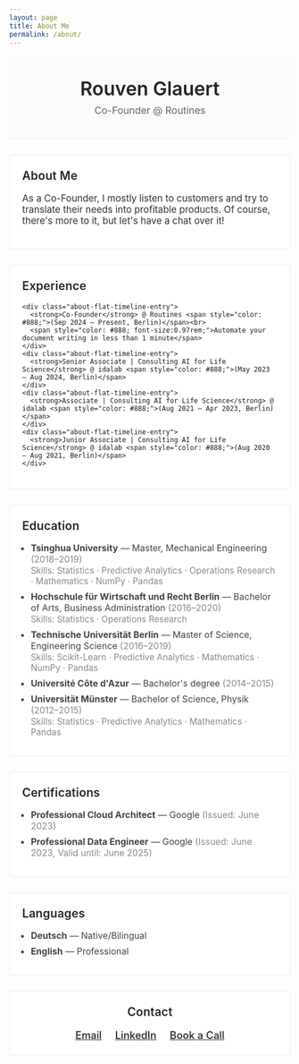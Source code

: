 ```yaml
---
layout: page
title: About Me
permalink: /about/
---
```


<!-- Flat, Lean Hero Section -->
<div style="background: #fafbfc; color: #232526; padding: 40px 0 24px 0; text-align: center; border-bottom: 1px solid #ececec; font-family: 'Inter', 'Helvetica Neue', Arial, sans-serif;">
  <h1 style="font-size: 2.1rem; margin: 0; font-weight: 600;">Rouven Glauert</h1>
  <h3 style="font-weight: 400; margin: 8px 0 16px 0; font-size: 1.1rem; color: #666;">Co-Founder @ Routines<br></h3>
</div>

<!-- Flat Section Style -->
<style>
  .about-flat-section {
    max-width: 700px;
    margin: 28px auto 0 auto;
    padding: 24px 22px;
    background: #fff;
    border: 1px solid #ececec;
    font-family: 'Inter', 'Helvetica Neue', Arial, sans-serif;
  }
  .about-flat-section h2 {
    margin-top: 0;
    font-size: 1.3rem;
    font-weight: 600;
    color: #232526;
    letter-spacing: 0.01em;
  }
  .about-flat-section ul {
    padding-left: 1.1em;
    margin: 0;
  }
  .about-flat-section li {
    margin-bottom: 8px;
    color: #444;
    font-size: 1rem;
  }
  .about-flat-skills {
    display: flex;
    flex-wrap: wrap;
    gap: 10px;
    margin-top: 8px;
  }
  .about-flat-skill-badge {
    background: #f2f2f2;
    color: #333;
    border-radius: 0;
    padding: 7px 16px;
    font-size: 0.98rem;
    border: 1px solid #3D38F5;
  }
  .about-flat-timeline {
    border-left: 2px solid #3D38F5;
    padding-left: 18px;
    margin-left: 2px;
  }
  .about-flat-timeline-entry {
    margin-bottom: 18px;
  }
  .about-flat-contact a {
    margin: 0 10px;
    color: #232526;
    font-size: 1.15rem;
    text-decoration: underline;
    font-weight: 500;
  }
</style>

<!-- About Section -->
<section class="about-flat-section">
  <h2>About Me</h2>
  <p style="font-size: 1.05rem; color: #333;">As a Co-Founder, I mostly listen to customers and try to translate their needs into profitable products. Of course, there's more to it, but let's have a chat over it!</p>
</section>

<!-- Experience Timeline -->
<section class="about-flat-section">
  <h2>Experience</h2>

    <div class="about-flat-timeline-entry">
      <strong>Co-Founder</strong> @ Routines <span style="color: #888;">(Sep 2024 – Present, Berlin)</span><br>
      <span style="color: #888; font-size:0.97rem;">Automate your document writing in less than 1 minute</span>
    </div>
    <div class="about-flat-timeline-entry">
      <strong>Senior Associate | Consulting AI for Life Science</strong> @ idalab <span style="color: #888;">(May 2023 – Aug 2024, Berlin)</span>
    </div>
    <div class="about-flat-timeline-entry">
      <strong>Associate | Consulting AI for Life Science</strong> @ idalab <span style="color: #888;">(Aug 2021 – Apr 2023, Berlin)</span>
    </div>
    <div class="about-flat-timeline-entry">
      <strong>Junior Associate | Consulting AI for Life Science</strong> @ idalab <span style="color: #888;">(Aug 2020 – Aug 2021, Berlin)</span>
    </div>

</section>

<!-- Education -->
<section class="about-flat-section">
  <h2>Education</h2>
  <ul>
    <li>
      <strong>Tsinghua University</strong> — Master, Mechanical Engineering <span style="color: #888;">(2018–2019)</span><br>
      <span style="color: #888; font-size:0.97rem;">Skills: Statistics · Predictive Analytics · Operations Research · Mathematics · NumPy · Pandas</span>
    </li>
    <li>
      <strong>Hochschule für Wirtschaft und Recht Berlin</strong> — Bachelor of Arts, Business Administration <span style="color: #888;">(2016–2020)</span><br>
      <span style="color: #888; font-size:0.97rem;">Skills: Statistics · Operations Research</span>
    </li>
    <li>
      <strong>Technische Universität Berlin</strong> — Master of Science, Engineering Science <span style="color: #888;">(2016–2019)</span><br>
      <span style="color: #888; font-size:0.97rem;">Skills: Scikit-Learn · Predictive Analytics · Mathematics · NumPy · Pandas</span>
    </li>
    <li>
      <strong>Université Côte d'Azur</strong> — Bachelor's degree <span style="color: #888;">(2014–2015)</span>
    </li>
    <li>
      <strong>Universität Münster</strong> — Bachelor of Science, Physik <span style="color: #888;">(2012–2015)</span><br>
      <span style="color: #888; font-size:0.97rem;">Skills: Statistics · Predictive Analytics · Mathematics · Pandas</span>
    </li>
  </ul>
</section>

<!-- Certifications -->
<section class="about-flat-section">
  <h2>Certifications</h2>
  <ul>
    <li>
      <strong>Professional Cloud Architect</strong> — Google <span style="color: #888;">(Issued: June 2023)</span>
    </li>
    <li>
      <strong>Professional Data Engineer</strong> — Google <span style="color: #888;">(Issued: June 2023, Valid until: June 2025)</span>
    </li>
  </ul>
</section>


<!-- Languages -->
<section class="about-flat-section">
  <h2>Languages</h2>
  <ul>
    <li><strong>Deutsch</strong> — Native/Bilingual</li>
    <li><strong>English</strong> — Professional</li>
  </ul>
</section>

<!-- Contact & Social -->
<section class="about-flat-section about-flat-contact" style="text-align:center;">
  <h2>Contact</h2>
  <a href="mailto:youremail@example.com">Email</a>
  <a href="https://www.linkedin.com/in/rouven-glauert-42a469164" target="_blank">LinkedIn</a>
  <a href="https://calendar.app.google/wwXEc2SHGEY6eov16" target="_blank">Book a Call</a>
</section>

<!-- Optionally, add a posts/activities carousel or grid here in the future -->

